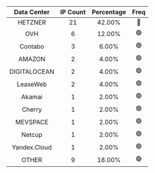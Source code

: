 | Data Center | IP Count | Percentage | Freq |
|:------------:|:--------:|:-----------:|:-----:|
| HETZNER | 21 | 42.00% | 🔴 |
| OVH | 6 | 12.00% | 🟢 |
| Contabo | 3 | 6.00% | 🟢 |
| AMAZON | 2 | 4.00% | 🟢 |
| DIGITALOCEAN | 2 | 4.00% | 🟢 |
| LeaseWeb | 2 | 4.00% | 🟢 |
| Akamai | 1 | 2.00% | 🟢 |
| Cherry | 1 | 2.00% | 🟢 |
| MEVSPACE | 1 | 2.00% | 🟢 |
| Netcup | 1 | 2.00% | 🟢 |
| Yandex.Cloud | 1 | 2.00% | 🟢 |
| OTHER | 9 | 18.00% | 🟢 |